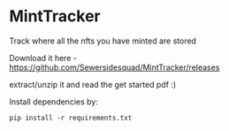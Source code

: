 # MintTracker
Track where all the nfts you have minted are stored

Download it here - https://github.com/Sewersidesquad/MintTracker/releases

extract/unzip it and read the get started pdf :)

Install dependencies by:
```
pip install -r requirements.txt
```
